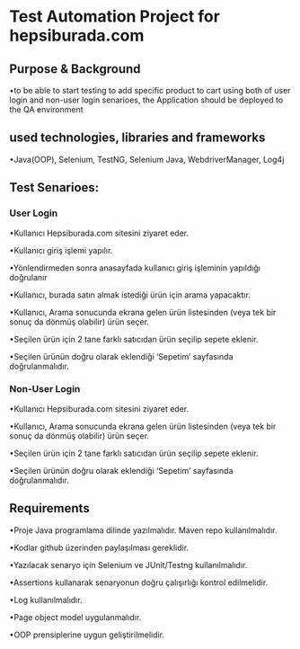 # Test Automation Project for hepsiburada.com
## Purpose & Background
•to be able to start  testing  to add specific product to cart using both of user login and non-user login senarioes,  the Application should be deployed to the QA environment
## used technologies, libraries and frameworks
•Java(OOP), Selenium, TestNG, Selenium Java, WebdriverManager, Log4j 

## Test Senarioes:
### User Login
•Kullanıcı Hepsiburada.com sitesini ziyaret eder.

•Kullanıcı giriş işlemi yapılır.

•Yönlendirmeden sonra anasayfada kullanıcı giriş işleminin yapıldığı doğrulanır

•Kullanıcı, burada satın almak istediği ürün için arama yapacaktır.

•Kullanıcı, Arama sonucunda ekrana gelen ürün listesinden (veya tek bir sonuç da dönmüş olabilir) ürün seçer.

•Seçilen ürün için 2 tane farklı satıcıdan ürün seçilip sepete eklenir.

•Seçilen ürünün doğru olarak eklendiği ‘Sepetim’ sayfasında doğrulanmalıdır.

### Non-User Login
•Kullanıcı Hepsiburada.com sitesini ziyaret eder.

•Kullanıcı, Arama sonucunda ekrana gelen ürün listesinden (veya tek bir sonuç da dönmüş olabilir) ürün seçer.

•Seçilen ürün için 2 tane farklı satıcıdan ürün seçilip sepete eklenir.

•Seçilen ürünün doğru olarak eklendiği ‘Sepetim’ sayfasında doğrulanmalıdır.

## Requirements
•Proje Java programlama dilinde yazılmalıdır. Maven repo kullanılmalıdır.

•Kodlar github üzerinden paylaşılması gereklidir. 

•Yazılacak senaryo için Selenium ve JUnit/Testng kullanılmalıdır.

•Assertions kullanarak senaryonun doğru çalışırlığı kontrol edilmelidir.

•Log kullanılmalıdır.

•Page object model uygulanmalıdır.

•OOP prensiplerine uygun geliştirilmelidir.

